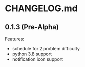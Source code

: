 # CHANGELOG.md

## 0.1.3 (Pre-Alpha)

Features:

  - schedule for 2 problem difficulty
  - python 3.8 support
  - notification icon support